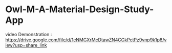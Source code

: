 # Owl-M-A-Material-Design-Study-App
video Demonstration : https://drive.google.com/file/d/1eNMGXrMcDtawZN4CGkPctPz9vnp9k1p8/view?usp=share_link
